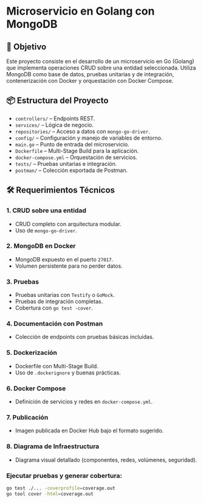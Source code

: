 # Microservicio en Golang con MongoDB

## 🧩 Objetivo

Este proyecto consiste en el desarrollo de un microservicio en Go (Golang) que implementa operaciones CRUD sobre una entidad seleccionada. Utiliza MongoDB como base de datos, pruebas unitarias y de integración, contenerización con Docker y orquestación con Docker Compose.


## 📦 Estructura del Proyecto

- `controllers/` – Endpoints REST.
- `services/` – Lógica de negocio.
- `repositories/` – Acceso a datos con `mongo-go-driver`.
- `config/` – Configuración y manejo de variables de entorno.
- `main.go` – Punto de entrada del microservicio.
- `Dockerfile` – Multi-Stage Build para la aplicación.
- `docker-compose.yml` – Orquestación de servicios.
- `tests/` – Pruebas unitarias e integración.
- `postman/` – Colección exportada de Postman.


## 🛠️ Requerimientos Técnicos

### 1. CRUD sobre una entidad
- CRUD completo con arquitectura modular.
- Uso de `mongo-go-driver`.

### 2. MongoDB en Docker
- MongoDB expuesto en el puerto `27017`.
- Volumen persistente para no perder datos.

### 3. Pruebas
- Pruebas unitarias con `Testify` o `GoMock`.
- Pruebas de integración completas.
- Cobertura con `go test -cover`.

### 4. Documentación con Postman
- Colección de endpoints con pruebas básicas incluidas.

### 5. Dockerización
- Dockerfile con Multi-Stage Build.
- Uso de `.dockerignore` y buenas prácticas.

### 6. Docker Compose
- Definición de servicios y redes en `docker-compose.yml`.

### 7. Publicación
- Imagen publicada en Docker Hub bajo el formato sugerido.

### 8. Diagrama de Infraestructura
- Diagrama visual detallado (componentes, redes, volúmenes, seguridad).


### Ejecutar pruebas y generar cobertura:
```bash
go test ./... -coverprofile=coverage.out
go tool cover -html=coverage.out
